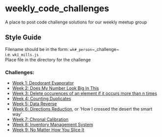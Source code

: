 # weekly_code_challenges
A place to post code challenge solutions for our weekly meetup group

## Style Guide  
Filename should be in the form: `wk#_person`~_challenge~   
i.e. `wk1_mills.js`  
Place file in the directory for the challenge

### Challenges:

- [Week 1: Deodorant Evaporator](https://www.codewars.com/kata/5506b230a11c0aeab3000c1f)
- [Week 2: Does My Number Look Big In This](https://www.codewars.com/kata/does-my-number-look-big-in-this/train/ruby)
- [Week 3: Delete occurences of an element if it occurs more than n times](https://www.codewars.com/kata/delete-occurrences-of-an-element-if-it-occurs-more-than-n-times/train/javascript)
- [Week 4: Counting Duplicates](https://www.codewars.com/kata/54bf1c2cd5b56cc47f0007a1)
- [Week 5: Data Reverse](https://www.codewars.com/kata/data-reverse/javascript)
- [Week 6: Directions Reduction](https://www.codewars.com/kata/550f22f4d758534c1100025a), or 'How I crossed the desert the smart way'
- [Week 7: Chronal Calibration](https://adventofcode.com/2018/day/1)
- [Week 8: Inventory Management System](https://adventofcode.com/2018/day/2)
- [Week 9: No Matter How You Slice It](https://adventofcode.com/2018/day/3)
